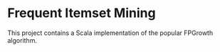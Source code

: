 # Frequent Itemset Mining

This project contains a Scala implementation of the popular FPGrowth algorithm.